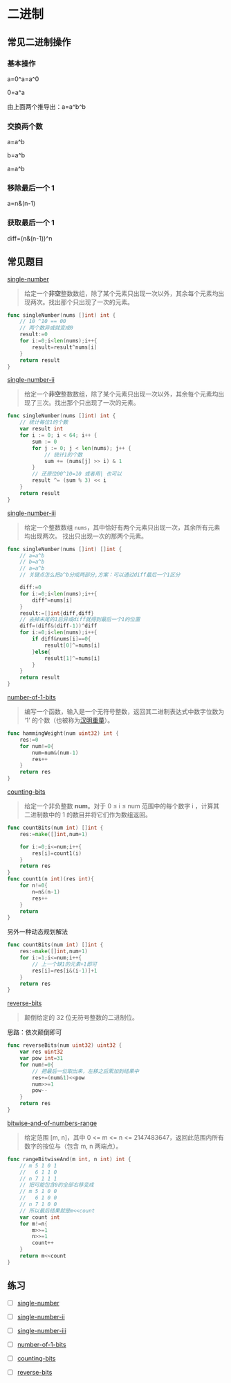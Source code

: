 # 二进制

## 常见二进制操作

### 基本操作

a=0^a=a^0

0=a^a

由上面两个推导出：a=a^b^b

### 交换两个数

a=a^b

b=a^b

a=a^b

### 移除最后一个 1

a=n&\(n-1\)

### 获取最后一个 1

diff=\(n&\(n-1\)\)^n

## 常见题目

[single-number](https://leetcode-cn.com/problems/single-number/)

> 给定一个**非空**整数数组，除了某个元素只出现一次以外，其余每个元素均出现两次。找出那个只出现了一次的元素。

```go
func singleNumber(nums []int) int {
    // 10 ^10 == 00
    // 两个数异或就变成0
    result:=0
    for i:=0;i<len(nums);i++{
        result=result^nums[i]
    }
    return result
}
```

[single-number-ii](https://leetcode-cn.com/problems/single-number-ii/)

> 给定一个**非空**整数数组，除了某个元素只出现一次以外，其余每个元素均出现了三次。找出那个只出现了一次的元素。

```go
func singleNumber(nums []int) int {
    // 统计每位1的个数
    var result int
    for i := 0; i < 64; i++ {
        sum := 0
        for j := 0; j < len(nums); j++ {
            // 统计1的个数
            sum += (nums[j] >> i) & 1
        }
        // 还原位00^10=10 或者用| 也可以
        result ^= (sum % 3) << i
    }
    return result
}
```

[single-number-iii](https://leetcode-cn.com/problems/single-number-iii/)

> 给定一个整数数组 `nums`，其中恰好有两个元素只出现一次，其余所有元素均出现两次。 找出只出现一次的那两个元素。

```go
func singleNumber(nums []int) []int {
    // a=a^b
    // b=a^b
    // a=a^b
    // 关键点怎么把a^b分成两部分,方案：可以通过diff最后一个1区分

    diff:=0
    for i:=0;i<len(nums);i++{
        diff^=nums[i]
    }
    result:=[]int{diff,diff}
    // 去掉末尾的1后异或diff就得到最后一个1的位置
    diff=(diff&(diff-1))^diff
    for i:=0;i<len(nums);i++{
        if diff&nums[i]==0{
            result[0]^=nums[i]
        }else{
            result[1]^=nums[i]
        }
    }
    return result
}
```

[number-of-1-bits](https://leetcode-cn.com/problems/number-of-1-bits/)

> 编写一个函数，输入是一个无符号整数，返回其二进制表达式中数字位数为 ‘1’ 的个数（也被称为[汉明重量](https://baike.baidu.com/item/%E6%B1%89%E6%98%8E%E9%87%8D%E9%87%8F)）。

```go
func hammingWeight(num uint32) int {
    res:=0
    for num!=0{
        num=num&(num-1)
        res++
    }
    return res
}
```

[counting-bits](https://leetcode-cn.com/problems/counting-bits/)

> 给定一个非负整数 **num**。对于 0 ≤ i ≤ num 范围中的每个数字 i ，计算其二进制数中的 1 的数目并将它们作为数组返回。

```go
func countBits(num int) []int {
    res:=make([]int,num+1)

    for i:=0;i<=num;i++{
        res[i]=count1(i)
    }
    return res
}
func count1(n int)(res int){
    for n!=0{
        n=n&(n-1)
        res++
    }
    return
}
```

另外一种动态规划解法

```go
func countBits(num int) []int {
    res:=make([]int,num+1)
    for i:=1;i<=num;i++{
        // 上一个缺1的元素+1即可
        res[i]=res[i&(i-1)]+1
    }
    return res
}
```

[reverse-bits](https://leetcode-cn.com/problems/reverse-bits/)

> 颠倒给定的 32 位无符号整数的二进制位。

思路：依次颠倒即可

```go
func reverseBits(num uint32) uint32 {
    var res uint32
    var pow int=31
    for num!=0{
        // 把最后一位取出来，左移之后累加到结果中
        res+=(num&1)<<pow
        num>>=1
        pow--
    }
    return res
}
```

[bitwise-and-of-numbers-range](https://leetcode-cn.com/problems/bitwise-and-of-numbers-range/)

> 给定范围 \[m, n\]，其中 0 &lt;= m &lt;= n &lt;= 2147483647，返回此范围内所有数字的按位与（包含 m, n 两端点）。

```go
func rangeBitwiseAnd(m int, n int) int {
    // m 5 1 0 1
    //   6 1 1 0
    // n 7 1 1 1
    // 把可能包含0的全部右移变成
    // m 5 1 0 0
    //   6 1 0 0
    // n 7 1 0 0
    // 所以最后结果就是m<<count
    var count int
    for m!=n{
        m>>=1
        n>>=1
        count++
    }
    return m<<count
}
```

## 练习

* [ ] [single-number](https://leetcode-cn.com/problems/single-number/)
* [ ] [single-number-ii](https://leetcode-cn.com/problems/single-number-ii/)
* [ ] [single-number-iii](https://leetcode-cn.com/problems/single-number-iii/)
* [ ] [number-of-1-bits](https://leetcode-cn.com/problems/number-of-1-bits/)
* [ ] [counting-bits](https://leetcode-cn.com/problems/counting-bits/)
* [ ] [reverse-bits](https://leetcode-cn.com/problems/reverse-bits/)

